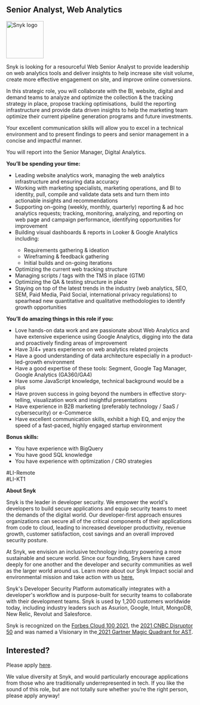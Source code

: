 Senior Analyst, Web Analytics 
---

<img src="https://res.cloudinary.com/snyk/image/upload/v1537345894/press-kit/brand/logo-black.png" width="100" alt="Snyk logo" />

<p><span style="font-weight: 400;">Snyk is looking for a resourceful Web Senior Analyst to provide leadership on web analytics tools and deliver insights to help increase site visit volume, create more effective engagement on site, and improve online conversions.</span></p>
<p><span style="font-weight: 400;">In this strategic role, you will collaborate with the BI, website, digital and demand teams to analyze and optimize the collection &amp; the tracking strategy in place, propose tracking optimisations,&nbsp; build the reporting infrastructure and provide data driven insights to help the marketing team optimize their current pipeline generation programs and future investments.</span></p>
<p><span style="font-weight: 400;">Your excellent communication skills will allow you to excel in a technical environment and to present findings to peers and senior management in a concise and impactful manner.</span></p>
<p><span style="font-weight: 400;">You will report into the Senior Manager, Digital Analytics.</span></p>
<p><strong>You’ll be spending your time:</strong></p>
<ul>
<li style="font-weight: 400;"><span style="font-weight: 400;">Leading website analytics work, managing the web analytics infrastructure and ensuring data accuracy</span></li>
<li style="font-weight: 400;"><span style="font-weight: 400;">Working with marketing specialists, marketing operations, and BI to identity, pull, compile and validate data sets and turn them into actionable insights and recommendations</span></li>
<li style="font-weight: 400;"><span style="font-weight: 400;">Supporting on-going (weekly, monthly, quarterly) reporting &amp; ad hoc analytics requests; tracking, monitoring, analyzing, and reporting on web page and campaign performance, identifying opportunities for improvement</span></li>
<li style="font-weight: 400;"><span style="font-weight: 400;">Building visual dashboards &amp; reports in Looker &amp; Google Analytics including:</span></li>
<ul>
<li style="font-weight: 400;"><span style="font-weight: 400;">Requirements gathering &amp; ideation</span></li>
<li style="font-weight: 400;"><span style="font-weight: 400;">Wireframing &amp; feedback gathering</span></li>
<li style="font-weight: 400;"><span style="font-weight: 400;">Initial builds and on-going iterations</span></li>
</ul>
<li style="font-weight: 400;"><span style="font-weight: 400;">Optimizing the current web tracking structure</span></li>
<li style="font-weight: 400;"><span style="font-weight: 400;">Managing scripts / tags with the TMS in place (GTM)</span></li>
<li style="font-weight: 400;"><span style="font-weight: 400;">Optimizing the QA &amp; testing structure in place</span></li>
<li style="font-weight: 400;"><span style="font-weight: 400;">Staying on top of the latest trends in the industry (web analytics, SEO, SEM, Paid Media, Paid Social, international privacy regulations) to spearhead new quantitative and qualitative methodologies to identify growth opportunities</span></li>
</ul>
<p><strong>You’ll do amazing things in this role if you:</strong></p>
<ul>
<li style="font-weight: 400;"><span style="font-weight: 400;">Love hands-on data work and are passionate about Web Analytics and have extensive experience using Google Analytics, digging into the data and proactively finding areas of improvement</span></li>
<li style="font-weight: 400;"><span style="font-weight: 400;">Have 3/4+ years experience on web analytics related projects&nbsp;</span></li>
<li style="font-weight: 400;"><span style="font-weight: 400;">Have a good understanding of data architecture especially in a product-led-growth environment</span></li>
<li style="font-weight: 400;"><span style="font-weight: 400;">Have a good expertise of these tools: Segment, Google Tag Manager, Google Analytics (GA360/GA4)</span></li>
<li style="font-weight: 400;"><span style="font-weight: 400;">Have some JavaScript knowledge, technical background would be a plus</span></li>
<li style="font-weight: 400;"><span style="font-weight: 400;">Have proven success in going beyond the numbers in effective story-telling, visualization work and insightful presentations</span></li>
<li style="font-weight: 400;"><span style="font-weight: 400;">Have experience in B2B marketing (preferably technology / SaaS / cybersecurity) or e-Commerce</span></li>
<li style="font-weight: 400;"><span style="font-weight: 400;">Have excellent communication skills, exhibit a high EQ, and enjoy the speed of a fast-paced, highly engaged startup environment</span></li>
</ul>
<p><strong>Bonus skills:&nbsp;</strong></p>
<ul>
<li style="font-weight: 400;"><span style="font-weight: 400;">You have experience with BigQuery&nbsp;</span></li>
<li style="font-weight: 400;"><span style="font-weight: 400;">You have good SQL knowledge&nbsp;</span></li>
<li style="font-weight: 400;"><span style="font-weight: 400;">You have experience with optimization / CRO strategies&nbsp;</span></li>
</ul>
<p>#LI-Remote<br>#LI-KT1</p><div class="content-conclusion"><p><strong>About Snyk</strong></p>
<p><span style="font-weight: 400;">Snyk is the leader in developer security. We empower the world's developers to build secure applications and equip security teams to meet the demands of the digital world. Our developer-first approach ensures organizations can secure all of the critical components of their applications from code to cloud, leading to increased developer productivity, revenue growth, customer satisfaction, cost savings and an overall improved security posture.&nbsp;</span></p>
<p><span style="font-weight: 400;">At Snyk, we envision an inclusive technology industry powering a more sustainable and secure world.</span> <span style="font-weight: 400;">Since our founding, Snykers have cared deeply for one another and the developer and security communities as well as the larger world around us. Learn more about our Snyk Impact social and environmental mission and take action with us </span><a href="https://snyk.io/about/snyk-impact/"><span style="font-weight: 400;">here.</span></a></p>
<p><span style="font-weight: 400;">Snyk's Developer Security Platform automatically integrates with a developer's workflow and is purpose-built for security teams to collaborate with their development teams. Snyk is used by 1,200 customers worldwide today, including industry leaders such as Asurion, Google, Intuit, MongoDB, New Relic, Revolut and Salesforce.</span></p>
<p><span style="font-weight: 400;">Snyk is recognized on the </span><a href="https://www.forbes.com/cloud100/#6f24b5ba5f94"><span style="font-weight: 400;">Forbes Cloud 100 2021</span></a><span style="font-weight: 400;">, the </span><a href="https://www.cnbc.com/2021/05/25/these-are-the-2021-cnbc-disruptor-50-companies.html"><span style="font-weight: 400;">2021 CNBC Disruptor 50</span></a><span style="font-weight: 400;"> and was named a Visionary in the</span><a href="https://snyk.io/blog/snyk-visionary-2021-gartner-magic-quadrant-for-ast/"><span style="font-weight: 400;"> 2021 Gartner Magic Quadrant for AST</span></a><span style="font-weight: 400;">.</span></p></div>

Interested?
---

Please apply [here](https://boards.greenhouse.io/snyk/jobs/6065520002#app).

We value diversity at Snyk, and would particularly encourage applications from those who are traditionally underrepresented in tech.
If you like the sound of this role, but are not totally sure whether you’re the right person, please apply anyway!
